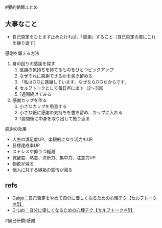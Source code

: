 #要約動画まとめ
## 大事なこと

- 自己否定をひとまず止めたければ、「感謝」すること（自己否定の度にこれを繰り返す）

感謝を鍛える方法
1. 身の回りの感謝を探す
	1. 感謝の気持ちを持てるものをひとつピックアップ
	2. なぜそれに感謝できるかを書き留める
	3. 「私は○○に感謝しています、なぜなら○○だからです」
	4. セルフトークとして毎日声に出す（2～3回）
	5. 1週間続けてみる
2. 感謝カップを作る
	1. 小さなカップを用意する
	2. 小さな紙に感謝の気持ちを書き留め、カップに入れる
	3. 1週間後に中身を取り出して振り返る

感謝の効果
- 人生の満足度UP、楽観的になり活力もUP
- 目標達成率UP
- ストレスや抑うつ軽減
- 覚醒度、熱意、決断力、集中力、注意力UP
- 物欲が減る
- 他人に対する嫉妬の感情が減る


## refs

- [Daigo：自己否定をやめて自分に優しくなるための心理テク【セルフトーク＃5】](https://www.youtube.com/watch?v=LNIK2AE2Vj4)
- [D-Lab：自分に優しくなるための心理テク【セルフトーク＃5】](https://daigovideolab.jp/play/Pj2T0b8v1CdaT1pAbZS3)

#自己研鑽/感謝